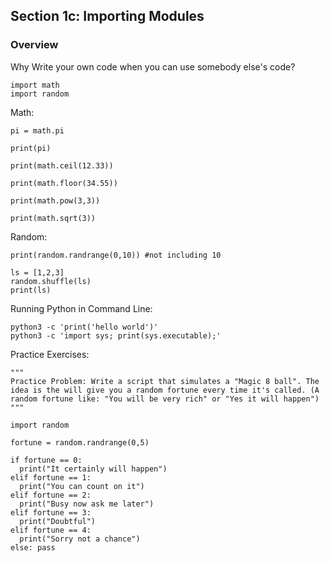 ## Section 1c: Importing Modules

### Overview
Why Write your own code when you can use somebody else's code?
```
import math
import random
```

Math:
```
pi = math.pi

print(pi)

print(math.ceil(12.33))

print(math.floor(34.55))

print(math.pow(3,3))

print(math.sqrt(3))
```

Random:
```
print(random.randrange(0,10)) #not including 10

ls = [1,2,3]
random.shuffle(ls)
print(ls)
```

Running Python in Command Line:
```
python3 -c 'print('hello world')'
python3 -c 'import sys; print(sys.executable);'
```

Practice Exercises:
```
"""
Practice Problem: Write a script that simulates a "Magic 8 ball". The idea is the will give you a random fortune every time it's called. (A random fortune like: "You will be very rich" or "Yes it will happen")
"""

import random

fortune = random.randrange(0,5)

if fortune == 0:
  print("It certainly will happen")
elif fortune == 1:
  print("You can count on it")
elif fortune == 2:
  print("Busy now ask me later")
elif fortune == 3:
  print("Doubtful")
elif fortune == 4:
  print("Sorry not a chance")
else: pass
```
